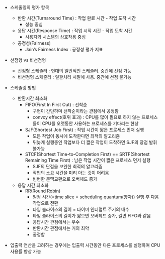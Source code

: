 - 스케줄링의 평가 항목
    - 반환 시간(Turnaround Time) : 작업 완료 시간 - 작업 도착 시간
        - 성능 중심
    - 응답 시간(Response Time) : 작업 시작 시간 - 작업 도착 시간
        - 사용자와 시스템의 상호작용 중심
    - 공정성(Fairness)
        - Jain’s Fairness Index : 공정성 평가 지표

- 선점형 vs 비선점형
    - 선점형 스케줄러 : 현대의 일반적인 스케줄러. 중간에 선점 가능
    - 비선점형 스케줄러 : 일괄처리 시절에 사용. 중간에 선점 불가능
    
- 스케줄링 방법
    - 반환시간 최소화
        - FIFO(First In First Out) : 선착순
            - 구현이 간단하며 선착순이라는 관점에서 공정함
            - convoy effect(호위 효과) : CPU를 많이 필요로 하지 않는 프로세스들이 CPU를 오랫동안 사용하는 프로세스를 기다리는 현상
        - SJF(Shortest Job First) : 작업 시간이 짧은 프로세스 먼저 실행
            - 모든 작업이 동시에 도착한다면 최적의 알고리즘
            - 뒤늦게 실행중인 작업보다 더 짧은 작업이 도착하면 SJF의 장점 발휘 불가능
        - STCF(Shortest Time-to-Completion First) == SRTF(Shortest Remaining Time First) : 남은 작업 시간이 짧은 프로세스 먼저 실행
            - SJF의 단점을 보완한 최적의 알고리즘
            - 작업의 소요 시간을 미리 아는 것이 어려움
            - 빈번한 문맥교환으로 오버헤드 증가
    - 응답 시간 최소화
        - RR(Round Robin)
            - 일정 시간(=time slice = scheduling quantum(양자)) 실행 후 다음 작업으로 전환
            - 타임 슬라이스의 길이 = 타이머 인터럽트 주기의 배수
            - 타임 슬라이스의 길이가 짧으면 오버헤드 증가, 길면 FIFO와 같음
            - 응답시간 관점에서는 우수
            - 반환시간 관점에서는 거의 최악
            - 공정함

- 입출력 연산을 고려하는 경우에는 입출력 시간동안 다른 프로세스를 실행하여 CPU 사용률 향상 가능
